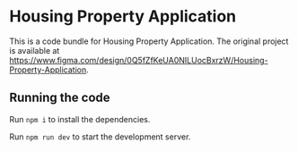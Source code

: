 
  # Housing Property Application

  This is a code bundle for Housing Property Application. The original project is available at https://www.figma.com/design/0Q5fZfKeUA0NILUocBxrzW/Housing-Property-Application.

  ## Running the code

  Run `npm i` to install the dependencies.

  Run `npm run dev` to start the development server.
  
